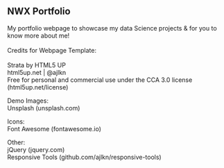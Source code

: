 ## NWX Portfolio

My portfolio webpage to showcase my data Science projects & for you to know more about me!
<br><br>
Credits for Webpage Template:
<br><br>Strata by HTML5 UP
<br>html5up.net | @ajlkn
<br>Free for personal and commercial use under the CCA 3.0 license (html5up.net/license)<br>

Demo Images:
<br>Unsplash (unsplash.com)

Icons:
<br>Font Awesome (fontawesome.io)

Other:
<br>jQuery (jquery.com)
<br>Responsive Tools (github.com/ajlkn/responsive-tools)